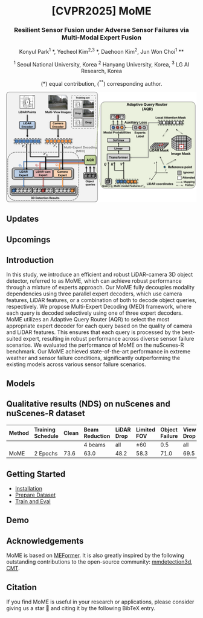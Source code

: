 <div align="center">
<h1>[CVPR2025] MoME </h1>
<h3>Resilient Sensor Fusion under Adverse Sensor Failures via Multi-Modal Expert Fusion</h3>

Konyul Park<sup>1</sup> \*, Yecheol Kim<sup>2,3</sup> \*, Daehoon Kim<sup>2</sup>, Jun Won Choi<sup>1</sup> \**
 
<sup>1</sup> Seoul National University, Korea <sup>2</sup> Hanyang University, Korea, <sup>3</sup> LG AI Research, Korea

(\*) equal contribution, (<sup>**</sup>) corresponding author.

</div>

![overall](assets/ov.png "framework")

## Updates

## Upcomings

## Introduction
In this study, we introduce an efficient and robust LiDAR-camera 3D object detector, referred to as MoME, which can achieve robust performance through a mixture of experts approach. Our MoME fully decouples modality dependencies using three parallel expert decoders, which use camera features, LiDAR features, or a combination of both to decode object queries, respectively. We propose Multi-Expert Decoding (MED) framework, where each query is decoded selectively using one of three expert decoders. MoME utilizes an Adaptive Query Router (AQR) to select the most appropriate expert decoder for each query based on the quality of camera and LiDAR features. This ensures that each query is processed by the best-suited expert, resulting in robust performance across diverse sensor failure scenarios. We evaluated the performance of MoME on the nuScenes-R benchmark. Our MoME achieved state-of-the-art performance in extreme weather and sensor failure conditions, significantly outperforming the existing models across various sensor failure scenarios.

## Models

## Qualitative results (NDS) on nuScenes and nuScenes-R dataset 


|Method|Training Schedule|Clean|Beam Reduction|LiDAR Drop|Limited FOV|Object Failure|View Drop|Occlusion| config | weight |
|:----|:----|:----|:----|:----|:----|:----|:----|:----|:----|:----|
| | | | 4 beams | all | ±60 | 0.5 | all |  |  |  |
| MoME | 2 Epochs | 73.6 | 63.0 | 48.2 | 58.3 | 71.0 | 69.5 | 70.5 | [config](https://github.com/konyul/MoME/blob/main/projects/configs/mome/mome.py) | [weight](https://drive.google.com/file/d/1dFwy-eUrTMVJkoufT58rwvqis5lfOoEH/view?usp=sharing) |


## Getting Started
- [Installation](docs/install.md)
- [Prepare Dataset](docs/prepare_dataset.md)
- [Train and Eval](docs/train_eval.md)


## Demo

## Acknowledgements

MoME is based on [MEFormer](https://github.com/hanchaa/MEFormer). It is also greatly inspired by the following outstanding contributions to the open-source community: [mmdetection3d](https://github.com/open-mmlab/mmdetection3d), [CMT](https://github.com/junjie18/CMT).

## Citation
If you find MoME is useful in your research or applications, please consider giving us a star 🌟 and citing it by the following BibTeX entry.
